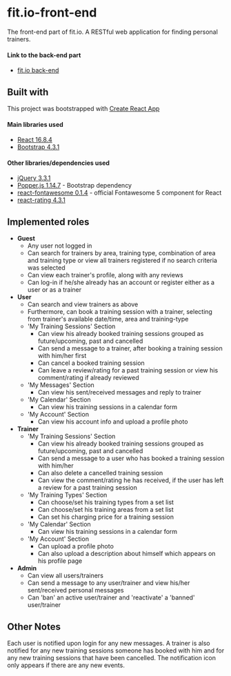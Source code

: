 # fit.io-front-end

The front-end part of fit.io. A RESTful web application for finding personal trainers.

#### Link to the back-end part
* [fit.io back-end](https://github.com/ioiliakop/fit.io-back-end)

## Built with

This project was bootstrapped with [Create React App](https://github.com/facebook/create-react-app)
#### Main libraries used
* [React 16.8.4](https://reactjs.org/)
* [Bootstrap 4.3.1](https://getbootstrap.com/)
#### Other libraries/dependencies used
* [jQuery 3.3.1](https://jquery.com/)
* [Popper.js 1.14.7](https://popper.js.org/) - Bootstrap dependency
* [react-fontawesome 0.1.4](https://github.com/FortAwesome/react-fontawesome) - official Fontawesome 5 component for React
* [react-rating 4.3.1](https://www.npmjs.com/package/react-rating)

## Implemented roles

* __Guest__
  * Any user not logged in
  * Can search for trainers by area, training type, combination of area and training type or view all trainers registered if no search criteria was selected
  * Can view each trainer's profile, along with any reviews
  * Can log-in if he/she already has an account or register either as a user or as a trainer
* __User__
  * Can search and view trainers as above
  * Furthermore, can book a training session with a trainer, selecting from trainer's available date/time, area and training-type
  * 'My Training Sessions' Section
    * Can view his already booked training sessions grouped as future/upcoming, past and cancelled
    * Can send a message to a trainer, after booking a training session with him/her first
    * Can cancel a booked training session
    * Can leave a review/rating for a past training session or view his comment/rating if already reviewed
  * 'My Messages' Section
    * Can view his sent/received messages and reply to trainer
  * 'My Calendar' Section
    * Can view his training sessions in a calendar form
  * 'My Account' Section
    * Can view his account info and upload a profile photo
* __Trainer__
  * 'My Training Sessions' Section
    * Can view his already booked training sessions grouped as future/upcoming, past and cancelled
    * Can send a message to a user who has booked a training session with him/her
    * Can also delete a cancelled training session
    * Can view the comment/rating he has received, if the user has left a review for a past training session
  * 'My Training Types' Section
    * Can choose/set his training types from a set list
    * Can choose/set his training areas from a set list
    * Can set his charging price for a training session
  * 'My Calendar' Section
    * Can view his training sessions in a calendar form
  * 'My Account' Section
    * Can upload a profile photo
    * Can also upload a description about himself which appears on his profile page
* __Admin__
  * Can view all users/trainers
  * Can send a message to any user/trainer and view his/her sent/received personal messages 
  * Can 'ban' an active user/trainer and 'reactivate' a 'banned' user/trainer

## Other Notes
Each user is notified upon login for any new messages. 
A trainer is also notified for any new training sessions someone has booked with him and for any new training sessions that have been cancelled.
The notification icon only appears if there are any new events.
